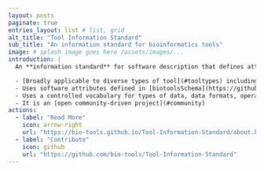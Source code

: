 ```yaml
---
layout: posts
paginate: true
entries_layout: list # list, grid
alt_title: "Tool Information Standard"
sub_title: "An information standard for bioinformatics tools"
image: # splash image goes here /assets/images/...
introduction: |
  An **information standard** for software description that defines attributes that must be defined within a 5-tier scale of description completeness and quality.  It is based on [biotoolsSchema](https://github.com/bio-tools/biotoolsschema) and the [EDAM ontology](https://github.com/edamontology/edamontology). The standard is being adopted by [bio.tools](https://bio.tools) - the ELIXIR Tools and Data Services Registry.

  - [Broadly applicable to diverse types of tool](#tooltypes) including application software, workflows and APIs. 
  - Uses software attributes defined in [biotoolsSchema](https://github.com/bio-tools/biotoolsschema)
  - Uses a controlled vocabulary for types of data, data formats, operations and common topics defined in the [EDAM ontology](https://github.com/edamontology/edamontology)
  - It is an [open community-driven project](#community)
actions:
  - label: "Read More"
    icon: arrow-right
    url: "https://bio-tools.github.io/Tool-Information-Standard/about.html"
  - label: "Contribute"
    icon: github
    url: "https://github.com/bio-tools/Tool-Information-Standard"
---
```


